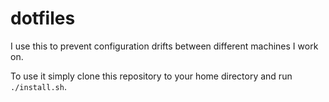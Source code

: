 # dotfiles

I use this to prevent configuration drifts between different machines I work on.

To use it simply clone this repository to your home directory and run `./install.sh`.
